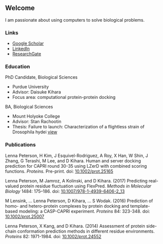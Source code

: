 ## Welcome

I am passionate about using computers to solve biological problems. 

### Links

- [Google Scholar](https://scholar.google.com/citations?user=Sd2ZuycAAAAJ)
- [LinkedIn](https://www.linkedin.com/in/lennapeterson/)
- [ResearchGate](https://www.researchgate.net/profile/Lenna_Peterson)

### Education

PhD Candidate, Biological Sciences
- Purdue University
- Advisor: Daisuke Kihara
- Focus area: computational protein-protein docking

BA, Biological Sciences
- Mount Holyoke College
- Advisor: Stan Rachootin
- Thesis: Failure to launch: Characterization of a flightless strain of Drosophila hydei [view](http://hdl.handle.net/10166/764)

### Publications

Lenna Peterson, H Kim, J Esquivel-Rodriguez, A Roy, X Han, W Shin, J Zhang, G Terashi, M Lee, and D Kihara. Human and server docking prediction for CAPRI round 30-35 using LZerD with combined scoring functions. _Proteins._ Pre-print. doi: [10.1002/prot.25165](http://dx.doi.org/10.1002/prot.25165)

Lenna Peterson, M Jamroz, A Kolinski, and D Kihara. (2017) Predicting real-valued protein residue fluctuation using FlexPred. _Methods in Molecular Biology_ 1484: 175–186. doi: [10.1007/978-1-4939-6406-2_13](http://dx.doi.org/10.1007/978-1-4939-6406-2_13)

M Lensink, ... Lenna Peterson, D Kihara, ... S Wodak. (2016) Prediction of homo- and hetero-protein complexes by protein docking and template-based modeling: a CASP-CAPRI experiment. _Proteins_ 84: 323-348. doi: [10.1002/prot.25007](http://dx.doi.org/10.1002/prot.25007)

Lenna Peterson, X Kang, and D Kihara. (2014) Assessment of protein side-chain conformation prediction methods in different residue environments. _Proteins_ 82: 1971-1984. doi: [10.1002/prot.24552](http://dx.doi.org/10.1002/prot.24552)
